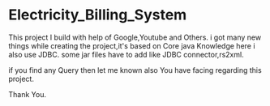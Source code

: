 # Electricity_Billing_System
This project I build with help of Google,Youtube and Others.
i got many new things while creating the project,it's based on Core java Knowledge here i also use JDBC.
some jar files have to add like JDBC connector,rs2xml.

if you find any Query then let me known also You have facing regarding this project.

Thank You.
